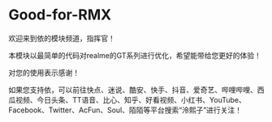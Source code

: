 # Good-for-RMX




欢迎来到依的模块频道，指挥官！




本模块以最简单的代码对realme的GT系列进行优化，希望能带给您更好的体验！




对您的使用表示感谢！




如果您支持依，可以前往快点、迷说、酷安、快手、抖音、爱奇艺、哔哩哔哩、西瓜视频、今日头条、TT语音、比心、知乎、好看视频、小红书、YouTube、Facebook、Twitter、AcFun、Soul、陌陌等平台搜索“泠熙子”进行关注！
